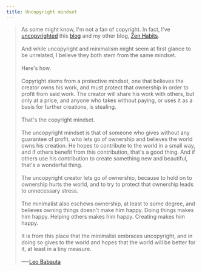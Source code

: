 ```yaml
---
title: Uncopyright mindset
---
```


> As some might know, I'm not a fan of copyright. In fact, I've [uncopyrighted](http://mnmlist.com/uncopyright/) this [blog](http://mnmlist.com/) and my other blog, [Zen Habits](http://zenhabits.net/).  
> &nbsp;   
> And while uncopyright and minimalism might seem at first glance to be unrelated, I believe they both stem from the same mindset.  
> &nbsp;   
> Here's how.  
> &nbsp;   
> Copyright stems from a protective mindset, one that believes the creator owns his work, and must protect that ownership in order to profit from said work. The creator will share his work with others, but only at a price, and anyone who takes without paying, or uses it as a basis for further creations, is stealing.  
> &nbsp;   
> That's the copyright mindset.  
> &nbsp;   
> The uncopyright mindset is that of someone who gives without any guarantee of profit, who lets go of ownership and believes the world owns his creation. He hopes to contribute to the world in a small way, and if others benefit from this contribution, that's a good thing. And if others use his contribution to create something new and beautiful, that's a wonderful thing.  
> &nbsp;   
> The uncopyright creator lets go of ownership, because to hold on to ownership hurts the world, and to try to protect that ownership leads to unnecessary stress.  
> &nbsp;   
> The minimalist also eschews ownership, at least to some degree, and believes owning things doesn't make him happy. Doing things makes him happy. Helping others makes him happy. Creating makes him happy.    
> &nbsp;   
> It is from this place that the minimalist embraces uncopyright, and in doing so gives to the world and hopes that the world will be better for it, at least in a tiny measure.  
> &nbsp;   
> —-[Leo Babauta](http://leobabauta.com/)



